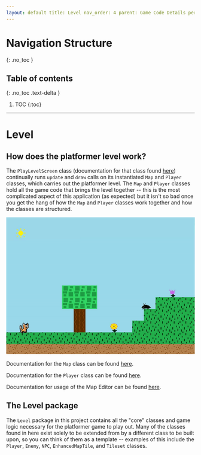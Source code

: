 ```yaml
---
layout: default title: Level nav_order: 4 parent: Game Code Details permalink: /GameCodeDetails/Level
---
```


# Navigation Structure

{: .no_toc }

## Table of contents

{: .no_toc .text-delta }

1. TOC {:toc}

---

# Level

## How does the platformer level work?

The `PlayLevelScreen` class (documentation for that class found [here](./ScreensSubSections/play-level-screen.md)) continually runs `update` and `draw` calls on its instantiated `Map` and `Player` classes, which carries out the platformer level. The `Map` and `Player` classes hold all the game code that brings the level together -- this is the most complicated aspect of this application (as expected)
but it isn't so bad once you get the hang of how the `Map` and `Player` classes work together and how the classes are structured.

![game-screen-1.gif](../../assets/images/playing-level.gif)

Documentation for the `Map` class can be found [here](./map.md).

Documentation for the `Player` class can be found [here](./player.md).

Documentation for usage of the Map Editor can be found [here]().

## The Level package

The `Level` package in this project contains all the "core" classes and game logic necessary for the platformer game to play out. Many of the classes found in here exist solely to be extended from by a different class to be built upon, so you can think of them as a template -- examples of this include the
`Player`, `Enemy`, `NPC`, `EnhancedMapTile`, and `Tileset` classes.